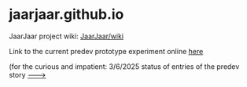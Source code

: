 # jaarjaar.github.io

JaarJaar project wiki: [JaarJaar/wiki](https://github.com/Frederic-jyrg/Frederic-jyrg.github.io/wiki)

Link to the current predev prototype experiment online [here](https://haka.pythonanywhere.com/)

(for the curious and impatient: 3/6/2025 status of entries of the predev story [--->](https://github.com/Frederic-jyrg/Frederic-jyrg.github.io/blob/main/story-36.txt)


